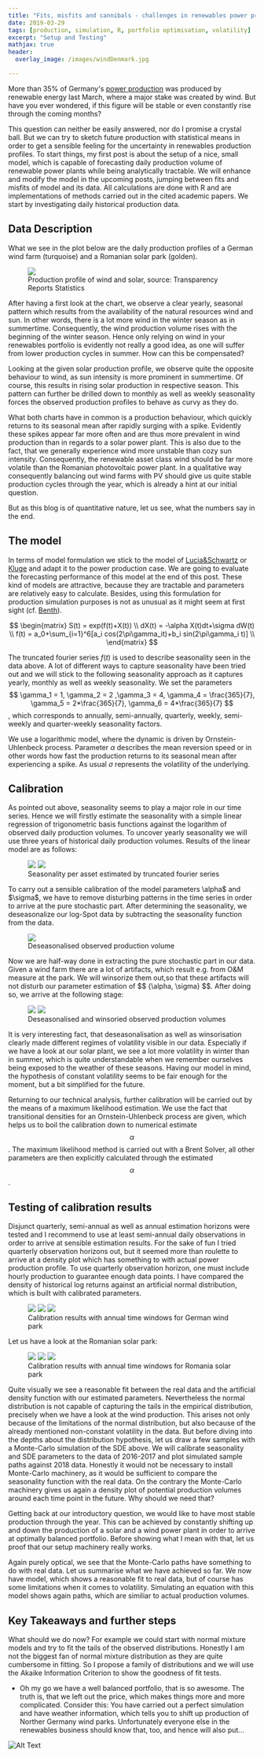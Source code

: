 ```yaml
---
title: "Fits, misfits and cannibals - challenges in renewables power production"
date: 2019-03-29
tags: [production, simulation, R, portfolio optimisation, volatility]
excerpt: "Setup and Testing"
mathjax: true
header:
  overlay_image: /images/windDenmark.jpg

---
```

More than 35% of Germany's [power production](https://w3.windmesse.de/windenergie/news/31115-rekord-monat-erneuerbare-energie-strommix-deutschland-anteil-windenergie) was produced by renewable energy last March, where a major stake was created by wind. But have you ever wondered, if this figure will be stable or even constantly rise through the coming months?

This question can neither be easily answered, nor do I promise a crystal ball. But we can try to sketch future production with statistical means in order to get a sensible feeling for the uncertainty in renewables production profiles. To start things, my first post is about the setup of a nice, small model, which is capable of forecasting daily production volume of renewable power plants while being analytically tractable. We will enhance and modify the model in the upcoming posts, jumping between fits and misfits of model and its data. All calculations are done with R and are implementations of methods carried out in the cited academic papers. We start by investigating daily historical production data.
## Data Description
What we see in the plot below are the daily production profiles of a German wind farm (turquoise) and a Romanian solar park (golden).
<figure class="one">
    <a href="{{ site.url }}{{ site.baseurl }}/images/production_profile.jpeg"><img src="{{ site.url }}{{ site.baseurl }}/images/production_profile.jpeg"></a>
    <figcaption> Production profile of wind and solar, source: Transparency Reports Statistics </figcaption>
</figure>
After having a first look at the chart, we observe a clear yearly, seasonal pattern which results from the availability of the natural resources wind and sun. In other words, there is a lot more wind in the winter season as in summertime. Consequently, the wind production volume rises with the beginning of the winter season. Hence only relying on wind in your renewables portfolio is evidently not really a good idea, as one will suffer from lower production cycles in summer. How can this be compensated?

Looking at the given solar production profile, we observe quite the opposite behaviour to wind, as sun intensity is more prominent in summertime. Of course, this results in rising solar production in respective season. This pattern can further be drilled down to monthly as well as weekly seasonality forces the observed production profiles to behave as curvy as they do.

What both charts have in common is a production behaviour, which quickly returns to its seasonal mean after rapidly surging with a spike. Evidently these spikes appear far more often and are thus more prevalent in wind production than in regards to a solar power plant. This is also due to the fact, that we generally experience wind more unstable than cozy sun intensity. Consequently, the renewable asset class wind should be far more volatile than the Romanian photovoltaic power plant. In a qualitative way consequently balancing out wind farms with PV should give us quite stable production cycles through the year, which is already a hint at our initial question.

But as this blog is of quantitative nature, let us see, what the numbers say in the end.
## The model
In terms of model formulation we stick to the model of [Lucia&Schwartz](https://link.springer.com/article/10.1023/A:1013846631785) or [Kluge](https://www.researchgate.net/publication/266336023_Pricing_Swing_Options_and_Other_Electricity_Derivatives) and adapt it to the power production case. We are going to evaluate the forecasting performance of this model at the end of this post. These kind of models are attractive, because they are tractable and parameters are relatively easy to calculate. Besides, using this formulation for production simulation purposes is not as unusual as it might seem at first sight (cf. [Benth](https://papers.ssrn.com/sol3/papers.cfm?abstract_id=2979341)).

$$
\begin{matrix}
S(t) =  exp(f(t)+X(t)) \\
dX(t) = -\alpha X(t)dt+\sigma dW(t) \\
f(t)  =  a_0+\sum_{i=1}^6[a_i cos(2\pi\gamma_it)+b_i sin(2\pi\gamma_i t)] \\
\end{matrix}
$$

The truncated fourier series $f(t)$ is used to describe seasonality seen in the data above. A lot of different ways to capture seasonality have been tried out and we will stick to the following seasonality approach as it captures yearly, monthly as well as weekly seasonality. We set the parameters $$ \gamma_1 = 1, \gamma_2 = 2 ,\gamma_3 = 4, \gamma_4 = \frac{365}{7}, \gamma_5 = 2*\frac{365}{7}, \gamma_6 = 4*\frac{365}{7} $$, which corresponds to annually, semi-annually, quarterly, weekly, semi-weekly and quarter-weekly seasonality factors.

We use a logarithmic model, where the dynamic is driven by Ornstein-Uhlenbeck process. Parameter $\alpha$ describes the mean reversion speed or in other words how fast the production returns to its seasonal mean after experiencing a spike. As usual $\sigma$ represents the volatility of the underlying.
## Calibration
As pointed out above, seasonality seems to play a major role in our time series. Hence we will firstly estimate the seasonality with a simple linear regression of trigonometric basis functions against the logarithm of observed daily production volumes. To uncover yearly seasonality we will use three years of historical daily production volumes. Results of the linear model are as follows:
<figure class="half">
    <a href="{{ site.url }}{{ site.baseurl }}/images/wind_german_season.jpeg"><img src="{{ site.url }}{{ site.baseurl }}/images/wind_german_season.jpeg"></a>
    <a href="{{ site.url }}{{ site.baseurl }}/images/solar_romania_season.jpeg"><img src="{{ site.url }}{{ site.baseurl }}/images/solar_romania_season.jpeg"></a>
    <figcaption> Seasonality per asset estimated by truncated fourier series </figcaption>
</figure>
To carry out a sensible calibration of the model parameters \alpha$ and $\sigma$, we have to remove disturbing patterns in the time series in order to arrive at the pure stochastic part. After determining the seasonality, we deseasonalize our log-Spot data by subtracting the seasonality function from the data.
<figure class="one">
    <a href="{{ site.url }}{{ site.baseurl }}/images/production_profile_deseasonalised.jpeg"><img src="{{ site.url }}{{ site.baseurl }}/images/production_profile_deseasonalised.jpeg"></a>
    <figcaption> Deseasonalised observed production volume </figcaption>
</figure>
Now we are half-way done in extracting the pure stochastic part in our data. Given a wind farm there are a lot of artifacts, which result e.g. from O&M measure at the park. We will winsorize them out,so that these artifacts will not disturb our parameter estimation of $$ {\alpha, \sigma}  $$. After doing so, we arrive at the following stage:
<figure class="half">
    <a href="{{ site.url }}{{ site.baseurl }}/images/wind_german_deseason_winsor.jpeg"><img src="{{ site.url }}{{ site.baseurl }}/images/wind_german_deseason_winsor.jpeg"></a>
    <a href="{{ site.url }}{{ site.baseurl }}/images/solar_romania_deseason_winsor.jpeg"><img src="{{ site.url }}{{ site.baseurl }}/images/solar_romania_deseason_winsor.jpeg"></a>
    <figcaption> Deseasonalised and winsoried observed production volumes  </figcaption>
</figure>
It is very interesting fact, that deseasonalisation as well as winsorisation clearly made different regimes of volatility visible in our data. Especially if we have a look at our solar plant, we see a lot more volatility in winter than in summer, which is quite understandable when we remember ourselves being exposed to the weather of these seasons. Having our model in mind, the hypothesis of constant volatility seems to be fair enough for the moment, but a bit simplified for the future.

Returning to our technical analysis, further calibration will be carried out by the means of a maximum likelihood estimation. We use the fact that transitional densities for an Ornstein-Uhlenbeck process are given, which helps us to boil the calibration down to numerical estimate $$ \alpha $$. The maximum likelihood method is carried out with a Brent Solver, all other parameters are then explicitly calculated through the estimated $$ \alpha $$.
## Testing of calibration results
 Disjunct quarterly, semi-annual as well as annual estimation horizons were tested and I recommend to use at least semi-annual daily observations in order to arrive at sensible estimation results. For the sake of fun I tried quarterly observation horizons out, but it seemed more than roulette to arrive at a density plot which has something to with actual power production profile. To use quarterly observation horizon, one must include hourly production to guarantee enough data points. I have compared the density of historical log returns against an artificial normal distribution, which is built with calibrated parameters.
 <figure class="third">
  <a href="{{ site.url }}{{ site.baseurl }}/images/Wind Production Germanydensity_plot_2016-01-01_sim_yearly.png"><img src="{{ site.url }}{{ site.baseurl }}/images/Wind Production Germanydensity_plot_2016-01-01_sim_yearly.png"></a>
  <a href="{{ site.url }}{{ site.baseurl }}/images/Wind Production Germanydensity_plot_2016-12-31_sim_yearly.png"><img src="{{ site.url }}{{ site.baseurl }}/images/Wind Production Germanydensity_plot_2016-12-31_sim_yearly.png"></a>
  <a href="{{ site.url }}{{ site.baseurl }}/images/Wind Production Germanydensity_plot_2017-12-31_sim_yearly.png"><img src="{{ site.url }}{{ site.baseurl }}/images/Wind Production Germanydensity_plot_2017-12-31_sim_yearly.png"></a>
	<figcaption>Calibration results with annual time windows for German wind park</figcaption>
</figure>
Let us have a look at the Romanian solar park:
<figure class="third">
 <a href="{{ site.url }}{{ site.baseurl }}/images/Solar Production Romaniadensity_plot_2016-03-24_sim_yearly.png"><img src="{{ site.url }}{{ site.baseurl }}/images/Solar Production Romaniadensity_plot_2016-03-24_sim_yearly.png"></a>
 <a href="{{ site.url }}{{ site.baseurl }}/images/Solar Production Romaniadensity_plot_2016-12-29_sim_yearly.png"><img src="{{ site.url }}{{ site.baseurl }}/images/Solar Production Romaniadensity_plot_2016-12-29_sim_yearly.png"></a>
 <a href="{{ site.url }}{{ site.baseurl }}/images/Solar Production Romaniadensity_plot_2017-12-30_sim_yearly.png"><img src="{{ site.url }}{{ site.baseurl }}/images/Solar Production Romaniadensity_plot_2017-12-30_sim_yearly.png"></a>
 <figcaption>Calibration results with annual time windows for Romania solar park</figcaption>
</figure>
Quite visually we see a reasonable fit between the real data and the artificial density function with our estimated parameters. Nevertheless the normal distribution is not capable of capturing the tails in the empirical distribution, precisely when we have a look at the wind production. This arises not only because of the limitations of the normal distribution, but also because of the already mentioned non-constant volatility in the data. But before diving into the depths about the distribution hypothesis, let us draw a few samples with a Monte-Carlo simulation of the SDE above. We will calibrate seasonality and SDE parameters to the data of 2016-2017 and plot simulated sample paths against 2018 data. Honestly it would not be necessary to install Monte-Carlo machinery, as it would be sufficient to compare the seasonality function with the real data. On the contrary the Monte-Carlo machinery gives us again a density plot of potential production volumes around each time point in the future. Why should we need that?

Getting back at our introductory question, we would like to have most stable production through the year. This can be achieved by constantly shifting up and down the production of a solar and a wind power plant in order to arrive at optimally balanced portfolio. Before showing what I mean with that, let us proof that our setup machinery really works.

Again purely optical, we see that the Monte-Carlo paths have something to do with real data. Let us summarise what we have achieved so far. We now have model, which shows a reasonable fit to real data, but of course has some limitations when it comes to volatility. Simulating an equation with this model shows again paths, which are similiar to actual production volumes.

## Key Takeaways and further steps
What should we do now? For example we could start with normal mixture models and try to fit the tails of the observed distributions. Honestly I am not the biggest fan of normal mixture distribution as they are quite cumbersome in fitting. So I propose a family of distributions and we will use the Akaike Information Criterion to show the goodness of fit tests.
* Oh my go we have a well balanced portfolio, that is so awesome. The truth is, that we left out the price, which makes things more and more complicated. Consider this: You have carried out a perfect simulation and have weather information, which tells you to shift up production of Norther Germany wind parks. Unfortunately everyone else in the renewables business should know that, too, and hence will also put...

![Alt Text](https://media.giphy.com/media/vFKqnCdLPNOKc/giphy.gif)
